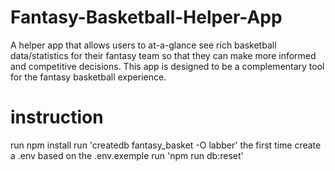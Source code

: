 # Fantasy-Basketball-Helper-App
A helper app that allows users to at-a-glance see rich basketball data/statistics for their fantasy team so that they can make more informed and competitive decisions. This app is designed to be a complementary tool for the fantasy basketball experience.

# instruction

run npm install
run 'createdb fantasy_basket -O labber' the first time
create a .env based on the .env.exemple
run 'npm run db:reset'